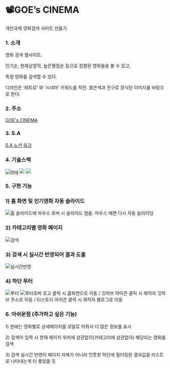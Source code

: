 # 📽️GOE’s CINEMA

개인과제 영화검색 사이트 만들기

### 1. 소개

<p>영화 검색 웹사이트.</p>
<p>인기순, 현재상영작, 높은평점순 등으로 정렬된 영화들을 볼 수 있고,</p> 
<p>특정 영화를 검색할 수 있다.</p>
<p>디자인은 ‘레트로’ 와 ‘시네마’ 키워드를 착안. 붉은색과 전구로 장식된 이미지를 바탕으로 한다.</p>

### 2. 주소

[GOE's CINEMA](https://hyunseoy.github.io/GOE_CINEMA/)

### 3. S.A

[S.A 노션 링크](https://scrawny-suede-c9b.notion.site/GOE-s-CINEMA-S-A-Starting-Assignments-41efa4741ecc4f34bcec8b65139e9529)

### 4. 기술스택

[![img](https://camo.githubusercontent.com/d147c6135f0f61373ceeae9035902f4c70578cb7bebacbf9a629bbfa0c035b0c/68747470733a2f2f696d672e736869656c64732e696f2f62616467652f6a6176617363726970742d4637444631453f7374796c653d666f722d7468652d6261646765266c6f676f3d6a617661736372697074266c6f676f436f6c6f723d626c61636b)](https://camo.githubusercontent.com/d147c6135f0f61373ceeae9035902f4c70578cb7bebacbf9a629bbfa0c035b0c/68747470733a2f2f696d672e736869656c64732e696f2f62616467652f6a6176617363726970742d4637444631453f7374796c653d666f722d7468652d6261646765266c6f676f3d6a617661736372697074266c6f676f436f6c6f723d626c61636b)
<img src="https://img.shields.io/badge/html-E34F26?style=for-the-badge&logo=html5&logoColor=white">
<img src="https://img.shields.io/badge/css-1572B6?style=for-the-badge&logo=css3&logoColor=white">


### 5. 구현 기능

### 1) 홈 화면 및 인기영화 자동 슬라이드
![홈](https://github.com/HyunseoY/GOE_CINEMA/assets/130683029/ef6ff538-177a-46bb-9878-e5312fb48949)
슬라이드에 마우스 호버 시 슬라이드 멈춤. 마우스 떼면 다시 자동 슬라이딩

### 2) 카테고리별 영화 페이지
![검색](https://github.com/HyunseoY/GOE_CINEMA/assets/130683029/fe394f0f-7dd6-4115-a78b-daa5880556c5)

### 3) 검색 시 실시간 반영되어 결과 도출
![실시간반영](https://github.com/HyunseoY/GOE_CINEMA/assets/130683029/1b664645-fa08-4752-b980-cbf7ec578bfa)

### 4) 하단 푸터
![푸터](https://github.com/HyunseoY/GOE_CINEMA/assets/130683029/d54c3886-2412-4e8f-9118-9090c609f502)
![푸터호버](https://github.com/HyunseoY/GOE_CINEMA/assets/130683029/eb40add8-2539-491b-b204-b3b22dcebe8b)
 로고 클릭 시 홈화면으로 이동 / 깃허브 아이콘 클릭 시 제작자 깃허브 주소로 이동 / 티스토리 아이콘 클릭 시 제작자 블로그로 이동


### 6. 아쉬운점 (추가하고 싶은 기능)
<p>1) 원래는 영화별로 상세페이지를 모달로 띄워서 더 많은 정보를 표시</p>
<p>2) 검색어 입력 시 현재 페이지 위치에 상관없이(카테고리에 상관없이) 해당되는 영화를 검색</p> 
<p>3) 검색 실시간 반영이 페이지 자체가 아니라 인풋창 하단에 필터링된 결과값을 리스트로 나타내는게 더 좋았을 듯</p>





